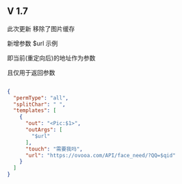 ## V 1.7

此次更新 移除了图片缓存

新增参数 $url 示例  

即当前(重定向后)的地址作为参数

且仅用于返回参数

```json

{
  "permType": "all",
  "splitChar": " ",
  "templates": [
    {
      "out": "<Pic:$1>",
      "outArgs": [
        "$url"
      ],
      "touch": "需要我吗",
      "url": "https://ovooa.com/API/face_need/?QQ=$qid"
    }
  ]
}

```